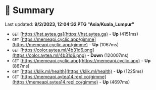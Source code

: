 # 📖 Summary
Last updated: **9/2/2023, 12:04:32 PTG "Asia/Kuala_Lumpur"**

- `GET` [https://hst.aytea.ga](https://hst.aytea.ga) - **Up** (4151ms)
- `GET` [https://memeapi.cyclic.app/gimme](https://memeapi.cyclic.app/gimme) - **Up** (1067ms)
- `GET` [https://color.aytea.ml/4b31d6.png](https://color.aytea.ml/4b31d6.png) - **Down** (120007ms)
- `GET` [https://memeapi.cyclic.app](https://memeapi.cyclic.app) - **Up** (867ms)
- `GET` [https://klik.ml/health](https://klik.ml/health) - **Up** (1225ms)
- `GET` [https://memeapi.aytea14.repl.co/gimme](https://memeapi.aytea14.repl.co/gimme) - **Up** (4697ms)
